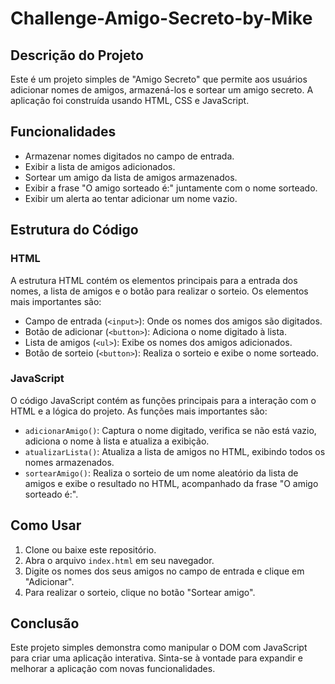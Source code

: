 # Challenge-Amigo-Secreto-by-Mike

## Descrição do Projeto
Este é um projeto simples de "Amigo Secreto" que permite aos usuários adicionar nomes de amigos, armazená-los e sortear um amigo secreto. A aplicação foi construída usando HTML, CSS e JavaScript.

## Funcionalidades
- Armazenar nomes digitados no campo de entrada.
- Exibir a lista de amigos adicionados.
- Sortear um amigo da lista de amigos armazenados.
- Exibir a frase "O amigo sorteado é:" juntamente com o nome sorteado.
- Exibir um alerta ao tentar adicionar um nome vazio.

## Estrutura do Código
### HTML
A estrutura HTML contém os elementos principais para a entrada dos nomes, a lista de amigos e o botão para realizar o sorteio. Os elementos mais importantes são:
- Campo de entrada (`<input>`): Onde os nomes dos amigos são digitados.
- Botão de adicionar (`<button>`): Adiciona o nome digitado à lista.
- Lista de amigos (`<ul>`): Exibe os nomes dos amigos adicionados.
- Botão de sorteio (`<button>`): Realiza o sorteio e exibe o nome sorteado.

### JavaScript
O código JavaScript contém as funções principais para a interação com o HTML e a lógica do projeto. As funções mais importantes são:
- `adicionarAmigo()`: Captura o nome digitado, verifica se não está vazio, adiciona o nome à lista e atualiza a exibição.
- `atualizarLista()`: Atualiza a lista de amigos no HTML, exibindo todos os nomes armazenados.
- `sortearAmigo()`: Realiza o sorteio de um nome aleatório da lista de amigos e exibe o resultado no HTML, acompanhado da frase "O amigo sorteado é:".

## Como Usar
1. Clone ou baixe este repositório.
2. Abra o arquivo `index.html` em seu navegador.
3. Digite os nomes dos seus amigos no campo de entrada e clique em "Adicionar".
4. Para realizar o sorteio, clique no botão "Sortear amigo".

## Conclusão
Este projeto simples demonstra como manipular o DOM com JavaScript para criar uma aplicação interativa. Sinta-se à vontade para expandir e melhorar a aplicação com novas funcionalidades.


